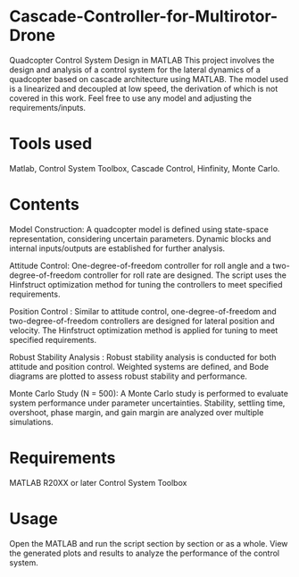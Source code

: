 # Cascade-Controller-for-Multirotor-Drone

Quadcopter Control System Design in MATLAB
This project involves the design and analysis of a control system for the lateral dynamics of a quadcopter based on cascade architecture using MATLAB. The model used is a linearized and decoupled at low speed, the derivation of which is not covered in this work. Feel free to use any model and adjusting the requirements/inputs.

# Tools used
Matlab, Control System Toolbox, Cascade Control, Hinfinity, Monte Carlo.

# Contents
Model Construction: A quadcopter model is defined using state-space representation, considering uncertain parameters. Dynamic blocks and internal inputs/outputs are established for further analysis.

Attitude Control: One-degree-of-freedom controller for roll angle and a two-degree-of-freedom controller for roll rate are designed. The script uses the Hinfstruct optimization method for tuning the controllers to meet specified requirements.

Position Control : Similar to attitude control, one-degree-of-freedom and two-degree-of-freedom controllers are designed for lateral position and velocity. The Hinfstruct optimization method is applied for tuning to meet specified requirements.

Robust Stability Analysis : Robust stability analysis is conducted for both attitude and position control. Weighted systems are defined, and Bode diagrams are plotted to assess robust stability and performance.

Monte Carlo Study (N = 500): A Monte Carlo study is performed to evaluate system performance under parameter uncertainties. Stability, settling time, overshoot, phase margin, and gain margin are analyzed over multiple simulations.

# Requirements
MATLAB R20XX or later
Control System Toolbox
# Usage
Open the MATLAB and run the script section by section or as a whole.
View the generated plots and results to analyze the performance of the control system.
